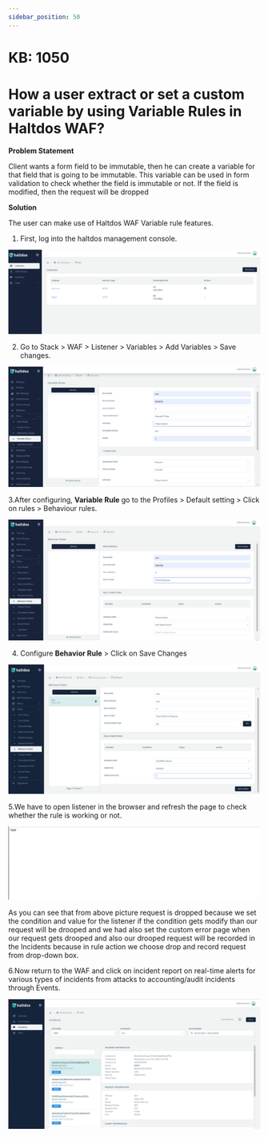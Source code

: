 ```yaml
---
sidebar_position: 50
---
```


# KB: 1050

# How a user extract or set a custom variable by using Variable Rules in Haltdos WAF?
**Problem Statement**

Client wants a form field to be immutable, then he can create a variable for that field that is going to be immutable. This variable can be used in form validation to check whether the field is immutable or not. If the field is modified, then the request will be dropped

**Solution**

The user can make use of Haltdos WAF Variable rule features.

1. First, log into the haltdos management console.

![kb-1050](/img/waf/tutorials/professionalconsole.png)

2. Go to Stack > WAF > Listener > Variables > Add Variables > Save changes.

![kb-1050](/img/waf/tutorials/vari.png)

3.After configuring, **Variable Rule** go to the Profiles > Default setting > Click on rules > Behaviour rules.

![kb-1050](/img/waf/tutorials/behavior.png)

4. Configure **Behavior Rule** > Click on Save Changes

![kb-1050](/img/waf/tutorials/behave1.png)

5.We have to open listener in the browser and refresh the page to check whether the rule is working or not.

![kb-1050](/img/waf/tutorials/be1.png)


As you can see that from above picture request is dropped because we set the condition and value for the listener if the condition gets modify than our request will be drooped and we had also set the custom error page when our request gets drooped and also our drooped request will be recorded in the Incidents because in rule action we choose drop and record request from drop-down box.

6.Now return to the WAF and click on incident report on real-time alerts for various types of incidents from attacks to accounting/audit incidents through Events. 

![kb-1049](/img/waf/tutorials/behave11.png)




